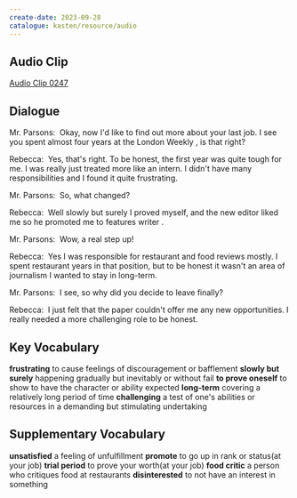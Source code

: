 ```yaml
---
create-date: 2023-09-28
catalogue: kasten/resource/audio
---
```


## Audio Clip
[Audio Clip 0247](https://archive.org/download/englishpod_all/englishpod_0247dg.mp3)

## Dialogue
Mr. Parsons:  Okay, now I'd like to find out more about your last job. I see you spent almost four years at the London Weekly , is that right? 

Rebecca:  Yes, that's right. To be honest, the first year was quite tough for me. I was really just treated more like an intern. I didn't have many responsibilities and I found it quite frustrating. 

Mr. Parsons:  So, what changed? 

Rebecca:  Well slowly but surely I proved myself, and the new editor liked me so he promoted me to features writer . 

Mr. Parsons:  Wow, a real step up! 

Rebecca:  Yes I was responsible for restaurant and food reviews mostly. I spent restaurant  years in that position, but to be honest it wasn't an area of journalism I wanted to stay in long-term. 

Mr. Parsons:  I see, so why did you decide to leave finally? 

Rebecca:  I just felt that the paper couldn't offer me any new opportunities. I really needed a more challenging role to be honest. 

## Key Vocabulary
**frustrating**            to cause feelings of discouragement or bafflement
**slowly but surely**      happening gradually but inevitably or without fail
**to prove oneself**       to show to have the character or ability expected
**long-term**              covering a relatively long period of time
**challenging**            a test of one's abilities or resources in a demanding but stimulating undertaking

## Supplementary Vocabulary
**unsatisfied**        a feeling of unfulfillment
**promote**            to go up in rank or status(at your job)
**trial period**       to prove your worth(at your job)
**food critic**        a person who critiques food at restaurants
**disinterested**      to not have an interest in something
